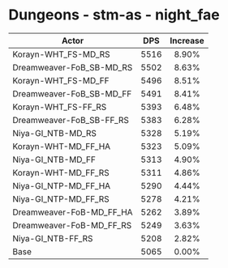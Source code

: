 # Dungeons - stm-as - night_fae
| Actor | DPS | Increase |
|---|:---:|:---:|
|Korayn-WHT_FS-MD_RS|5516|8.90%|
|Dreamweaver-FoB_SB-MD_RS|5502|8.63%|
|Korayn-WHT_FS-MD_FF|5496|8.51%|
|Dreamweaver-FoB_SB-MD_FF|5491|8.41%|
|Korayn-WHT_FS-FF_RS|5393|6.48%|
|Dreamweaver-FoB_SB-FF_RS|5383|6.28%|
|Niya-GI_NTB-MD_RS|5328|5.19%|
|Korayn-WHT-MD_FF_HA|5323|5.09%|
|Niya-GI_NTB-MD_FF|5313|4.90%|
|Korayn-WHT-MD_FF_RS|5311|4.86%|
|Niya-GI_NTP-MD_FF_HA|5290|4.44%|
|Niya-GI_NTP-MD_FF_RS|5278|4.21%|
|Dreamweaver-FoB-MD_FF_HA|5262|3.89%|
|Dreamweaver-FoB-MD_FF_RS|5249|3.63%|
|Niya-GI_NTB-FF_RS|5208|2.82%|
|Base|5065|0.00%|
